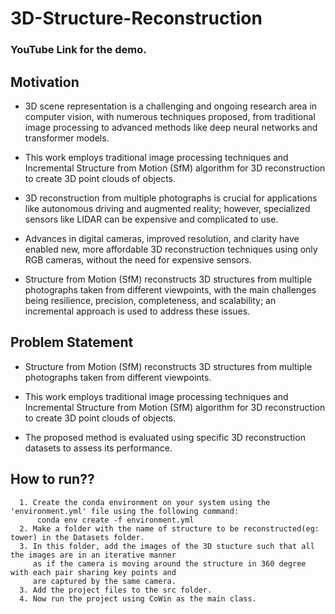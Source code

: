 # 3D-Structure-Reconstruction
### YouTube Link for the demo.
## Motivation
* 3D scene representation is a challenging and ongoing research area in
computer vision, with numerous techniques proposed, from traditional image
processing to advanced methods like deep neural networks and transformer
models.

* This work employs traditional image processing techniques and Incremental
Structure from Motion (SfM) algorithm for 3D reconstruction to create 3D point
clouds of objects.

* 3D reconstruction from multiple photographs is crucial for applications like
autonomous driving and augmented reality; however, specialized sensors like
LIDAR can be expensive and complicated to use.

* Advances in digital cameras, improved resolution, and clarity have enabled
new, more affordable 3D reconstruction techniques using only RGB cameras,
without the need for expensive sensors.

* Structure from Motion (SfM) reconstructs 3D structures from multiple
photographs taken from different viewpoints, with the main challenges being
resilience, precision, completeness, and scalability; an incremental approach is
used to address these issues.

## Problem Statement
* Structure from Motion (SfM) reconstructs 3D structures from multiple
photographs taken from different viewpoints.

* This work employs traditional image processing techniques and Incremental
Structure from Motion (SfM) algorithm for 3D reconstruction to create 3D point
clouds of objects.

* The proposed method is evaluated using specific 3D reconstruction datasets
to assess its performance.

## How to run?? 
```
  1. Create the conda environment on your system using the 'environment.yml' file using the following command:
      conda env create -f environment.yml
  2. Make a folder with the name of structure to be reconstructed(eg: tower) in the Datasets folder.
  3. In this folder, add the images of the 3D stucture such that all the images are in an iterative manner 
     as if the camera is moving around the structure in 360 degree with each pair sharing key points and 
     are captured by the same camera.
  3. Add the project files to the src folder.
  4. Now run the project using CoWin as the main class.
```



